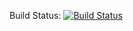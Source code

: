 Build Status: [![Build Status](https://travis-ci.org/sichacvah/flashcards.svg?branch=seventh-task)](https://travis-ci.org/sichacvah/flashcards)